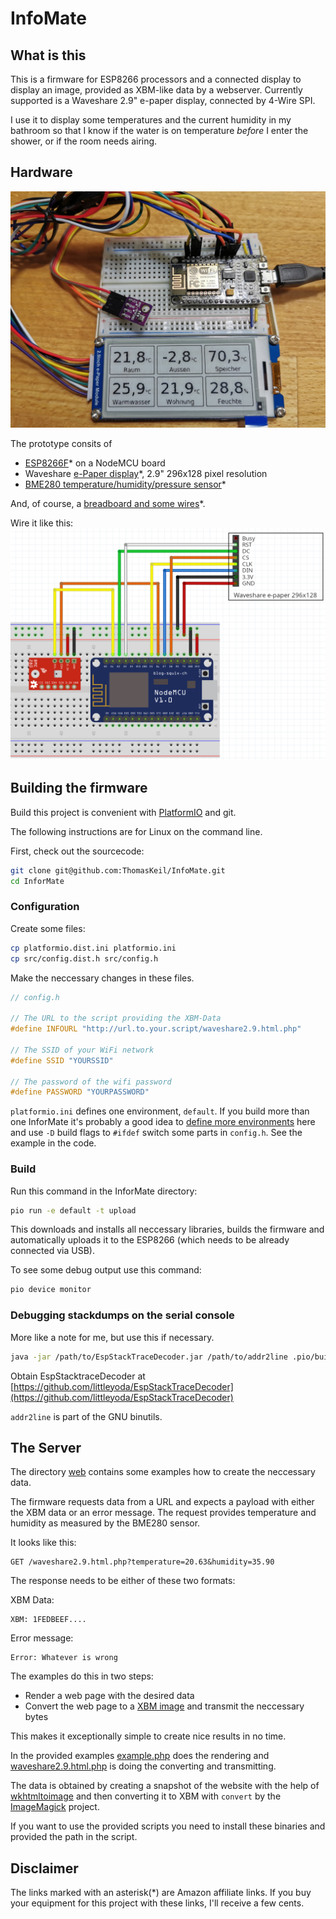 # InfoMate

## What is this

This is a firmware for ESP8266 processors and a connected display to display an image, provided as XBM-like data by a webserver.
Currently supported is a Waveshare 2.9" e-paper display, connected by 4-Wire SPI.

I use it to display some temperatures and the current humidity in my bathroom so that I know if the water is on temperature *before* I enter the shower, or if the room needs airing.

## Hardware

![Breadboard prototype](files/breadboard_prototype.jpg "My prototype on a breadboard")

The prototype consits of

* [ESP8266F](https://amzn.to/35gbEiF)* on a NodeMCU board
* Waveshare [e-Paper display](https://amzn.to/2L40eaQ)*, 2.9" 296x128 pixel resolution
* [BME280 temperature/humidity/pressure sensor](https://amzn.to/3berZIn)*

And, of course, a [breadboard and some wires](https://amzn.to/3s161P0)*.

Wire it like this:
![Wireing](files/breadboard.png "Wiring the components")

## Building the firmware

Build this project is convenient with [PlatformIO](https://docs.platformio.org/en/latest/core/installation.html) and git.

The following instructions are for Linux on the command line.

First, check out the sourcecode:

```bash
git clone git@github.com:ThomasKeil/InfoMate.git
cd InforMate
```

### Configuration

Create some files:

```bash
cp platformio.dist.ini platformio.ini
cp src/config.dist.h src/config.h
```

Make the neccessary changes in these files.

```c++
// config.h

// The URL to the script providing the XBM-Data
#define INFOURL "http://url.to.your.script/waveshare2.9.html.php"

// The SSID of your WiFi network
#define SSID "YOURSSID"

// The password of the wifi password
#define PASSWORD "YOURPASSWORD"
```

`platformio.ini` defines one environment, `default`.
If you build more than one InforMate it's probably a good idea to [define more environments](https://docs.platformio.org/en/latest/projectconf/section_env.html#projectconf-section-env) here and use `-D` build flags to `#ifdef` switch some parts in `config.h`. See the example in the code.

### Build

Run this command in the InforMate directory:

```bash
pio run -e default -t upload
```

This downloads and installs all neccessary libraries, builds the firmware and automatically uploads it to the ESP8266 (which needs to be already connected via USB).

To see some debug output use this command:

```bash
pio device monitor
```

### Debugging stackdumps on the serial console

More like a note for me, but use this if necessary.

```bash
java -jar /path/to/EspStackTraceDecoder.jar /path/to/addr2line .pio/build/YOURENVIRONMENT/firmware.elf STACKTRACEFILE
```

Obtain EspStacktraceDecoder at [https://github.com/littleyoda/EspStackTraceDecoder](https://github.com/littleyoda/EspStackTraceDecoder)

`addr2line` is part of the GNU binutils.

## The Server

The directory [web](web) contains some examples how to create the neccessary data.

The firmware requests data from a URL and expects a payload with either the XBM data or an error message. The request provides temperature and humidity as measured by the BME280 sensor.

It looks like this:

```logfile
GET /waveshare2.9.html.php?temperature=20.63&humidity=35.90 
```

The response needs to be either of these two formats:

XBM Data:

```binary
XBM: 1FEDBEEF....
```

Error message:

```binary
Error: Whatever is wrong
```

The examples do this in two steps:

* Render a web page with the desired data
* Convert the web page to a [XBM image](https://en.wikipedia.org/wiki/X_BitMap) and transmit the neccessary bytes

This makes it exceptionally simple to create nice results in no time.

In the provided examples [example.php](web/example.php) does the rendering and [waveshare2.9.html.php](web/waveshare2.9.html.php) is doing the converting and transmitting.

The data is obtained by creating a snapshot of the website with the help of [wkhtmltoimage](https://wkhtmltopdf.org/) and then converting it to XBM with `convert` by the [ImageMagick](https://imagemagick.org/script/convert.php) project.

If you want to use the provided scripts you need to install these binaries and provided the path in the script.

## Disclaimer

The links marked with an asterisk(*) are Amazon affiliate links. If you buy your equipment for this project with these links, I'll receive a few cents.

